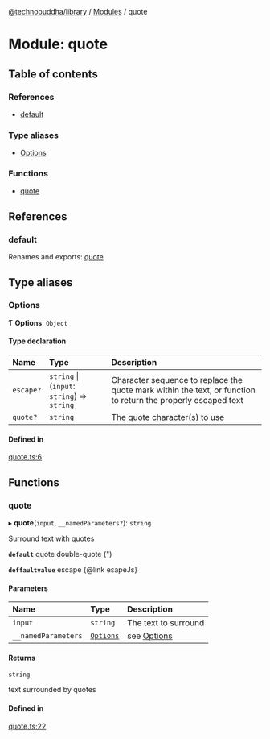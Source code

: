 [@technobuddha/library](../../README.md) / [Modules](../Modules.md) / quote

# Module: quote

## Table of contents

### References

- [default](quote.md#default)

### Type aliases

- [Options](quote.md#options)

### Functions

- [quote](quote.md#quote)

## References

### default

Renames and exports: [quote](quote.md#quote)

## Type aliases

### Options

Ƭ **Options**: `Object`

#### Type declaration

| Name | Type | Description |
| :------ | :------ | :------ |
| `escape?` | `string` \| (`input`: `string`) => `string` | Character sequence to replace the quote mark within the text, or function to return the properly escaped text |
| `quote?` | `string` | The quote character(s) to use |

#### Defined in

[quote.ts:6](../../src/quote.ts#L6)

## Functions

### quote

▸ **quote**(`input`, `__namedParameters?`): `string`

Surround text with quotes

**`default`** quote double-quote (")

**`deffaultvalue`** escape {@link esapeJs}

#### Parameters

| Name | Type | Description |
| :------ | :------ | :------ |
| `input` | `string` | The text to surround |
| `__namedParameters` | [`Options`](quote.md#options) | see [Options](quote.md#options) |

#### Returns

`string`

text surrounded by quotes

#### Defined in

[quote.ts:22](../../src/quote.ts#L22)
